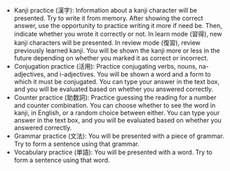 - Kanji practice (漢字): Information about a kanji character will be presented. Try to write it from memory. After showing the correct answer, use the opportunity to practice writing it more if need be. Then, indicate whether you wrote it correctly or not. In learn mode (習得), new kanji characters will be presented. In review mode (復習), review previously learned kanji. You will be shown the kanji more or less in the future depending on whether you  marked it as correct or incorrect.
- Conjugation practice (活用): Practice conjugating verbs, nouns, na-adjectives, and i-adjectives. You will be shown a word and a form to which it must be conjugated. You can type your answer in the text box, and you will be evaluated based on whether you answered correctly.
- Counter practice (助数詞): Practice guessing the reading for a number and counter combination. You can choose whether to see the word in kanji, in English, or a random choice between either. You can type your answer in the text box, and you will be evaluated based on whether you answered correctly.
- Grammar practice (文法): You will be presented with a piece of grammar. Try to form a sentence using that grammar.
- Vocabulary practice (単語): You will be presented with a word. Try to form a sentence using that word.
